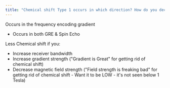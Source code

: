 ```yaml
---
title: "Chemical shift Type 1 occurs in which direction? How do you decrease it?"
---
```

Occurs in the frequency encoding gradient
- Occurs in both GRE &amp; Spin Echo

Less Chemical shift if you:
- Increase receiver bandwidth
- Increase gradient strength (&quot;Gradient is Great&quot; for getting rid of chemical shift)
- Decrease magnetic field strength (&quot;Field strength is freaking bad&quot; for getting rid of chemical shift - Want it to be LOW - it's not seen below 1 Tesla)

